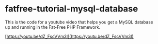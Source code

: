 # fatfree-tutorial-mysql-database

This is the code for a youtube video that helps you get a MySQL database up and running in the Fat-Free PHP Framework.

[https://youtu.be/dZ_FscVVm3I](https://youtu.be/dZ_FscVVm3I)

